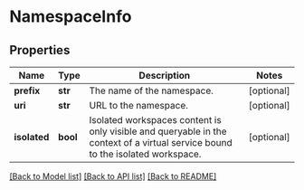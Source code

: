 # NamespaceInfo

## Properties
Name | Type | Description | Notes
------------ | ------------- | ------------- | -------------
**prefix** | **str** | The name of the namespace. | [optional] 
**uri** | **str** | URL to the namespace. | [optional] 
**isolated** | **bool** | Isolated workspaces content is only visible and queryable in the context of a virtual service bound to the isolated workspace. | [optional] 

[[Back to Model list]](../README.md#documentation-for-models) [[Back to API list]](../README.md#documentation-for-api-endpoints) [[Back to README]](../README.md)

